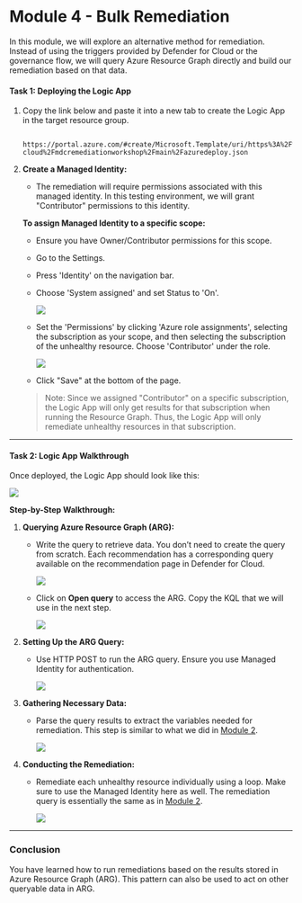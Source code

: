 # Module 4 - Bulk Remediation

In this module, we will explore an alternative method for remediation. Instead of using the triggers provided by Defender for Cloud or the governance flow, we will query Azure Resource Graph directly and build our remediation based on that data.

#### Task 1: Deploying the Logic App

1. Copy the link below and paste it into a new tab to create the Logic App in the target resource group.

    ```
      https://portal.azure.com/#create/Microsoft.Template/uri/https%3A%2F%2Fraw.githubusercontent.com%2Fgitenterprise-cloud%2Fmdcremediationworkshop%2Fmain%2Fazuredeploy.json
    ```

2. **Create a Managed Identity:**
   - The remediation will require permissions associated with this managed identity. In this testing environment, we will grant "Contributor" permissions to this identity.

   **To assign Managed Identity to a specific scope:**

   - Ensure you have Owner/Contributor permissions for this scope.
   - Go to the Settings.
   - Press 'Identity' on the navigation bar.
   - Choose 'System assigned' and set Status to 'On'.

     ![](./images/set-identity.png)

   - Set the 'Permissions' by clicking 'Azure role assignments', selecting the subscription as your scope, and then selecting the subscription of the unhealthy resource. Choose 'Contributor' under the role.

     ![](./images/set-identity-role.png)

   - Click "Save" at the bottom of the page.

   > Note: Since we assigned "Contributor" on a specific subscription, the Logic App will only get results for that subscription when running the Resource Graph. Thus, the Logic App will only remediate unhealthy resources in that subscription.

---

#### Task 2: Logic App Walkthrough

Once deployed, the Logic App should look like this:

![](./images/bulk-update-1.png)

**Step-by-Step Walkthrough:**

1. **Querying Azure Resource Graph (ARG):**
   - Write the query to retrieve data. You don’t need to create the query from scratch. Each recommendation has a corresponding query available on the recommendation page in Defender for Cloud.

     ![](./images/bulk-update-step-1-a.png)

   - Click on **Open query** to access the ARG. Copy the KQL that we will use in the next step.

     ![](./images/bulk-update-step-1-b.png)

2. **Setting Up the ARG Query:**
   - Use HTTP POST to run the ARG query. Ensure you use Managed Identity for authentication.

     ![](./images/bulk-update-step-2.png)

3. **Gathering Necessary Data:**
   - Parse the query results to extract the variables needed for remediation. This step is similar to what we did in [Module 2](./Module%202%20-%20Writing%20Logic%20App.md).

     ![](./images/bulk-update-step-3.png)

4. **Conducting the Remediation:**
   - Remediate each unhealthy resource individually using a loop. Make sure to use the Managed Identity here as well. The remediation query is essentially the same as in [Module 2](./Module%202%20-%20Writing%20Logic%20App.md).

     ![](./images/bulk-update-step-4.png)

---

### Conclusion

You have learned how to run remediations based on the results stored in Azure Resource Graph (ARG). This pattern can also be used to act on other queryable data in ARG.